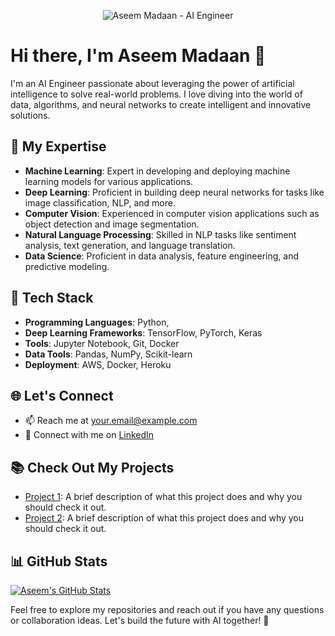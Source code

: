 <p align="center">
  <img src="https://your-image-url.com/your-image.png" alt="Aseem Madaan - AI Engineer">
</p>

# Hi there, I'm Aseem Madaan 👋

I'm an AI Engineer passionate about leveraging the power of artificial intelligence to solve real-world problems. I love diving into the world of data, algorithms, and neural networks to create intelligent and innovative solutions. 

## 🚀 My Expertise

- **Machine Learning**: Expert in developing and deploying machine learning models for various applications.
- **Deep Learning**: Proficient in building deep neural networks for tasks like image classification, NLP, and more.
- **Computer Vision**: Experienced in computer vision applications such as object detection and image segmentation.
- **Natural Language Processing**: Skilled in NLP tasks like sentiment analysis, text generation, and language translation.
- **Data Science**: Proficient in data analysis, feature engineering, and predictive modeling.

## 🔧 Tech Stack

- **Programming Languages**: Python,
- **Deep Learning Frameworks**: TensorFlow, PyTorch, Keras
- **Tools**: Jupyter Notebook, Git, Docker
- **Data Tools**: Pandas, NumPy, Scikit-learn
- **Deployment**: AWS, Docker, Heroku

## 🌐 Let's Connect

- 📫 Reach me at [your.email@example.com](aseemmadaan9@gmail.com)
- 💼 Connect with me on [LinkedIn](https://www.linkedin.com/in/aseemm-9-madaan)
  
## 📚 Check Out My Projects

- [Project 1](https://github.com/sammadaan/Stock-Price-Prediction-Using-LSTM): A brief description of what this project does and why you should check it out.
- [Project 2](https://github.com/sammadaan/Imdb-movie-prediction): A brief description of what this project does and why you should check it out.

## 📊 GitHub Stats

[![Aseem's GitHub Stats](https://github-readme-stats.vercel.app/api?username=sammadaan&show_icons=true&theme=dark)](https://github.com/sammadaan)

Feel free to explore my repositories and reach out if you have any questions or collaboration ideas. Let's build the future with AI together! 🤖

